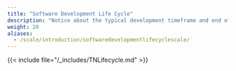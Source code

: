 ```yaml
---
title: "Software Development Life Cycle"
description: "Notice about the typical development timeframe and end of life expectations for TrueNAS SCALE major versions."
weight: 20
aliases:
  - /scale/introduction/softwaredevelopmentlifecyclescale/
---
```


{{< include file="/_includes/TNLifecycle.md" >}}
